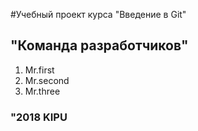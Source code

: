 #Учебный проект курса "Введение в Git"
## "Команда разработчиков"
1. Mr.first
2. Mr.second
3. Mr.three
### "2018 KIPU
